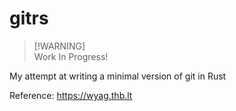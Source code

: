 # gitrs

> [!WARNING]\
> Work In Progress!

My attempt at writing a minimal version of git in Rust

Reference: https://wyag.thb.lt
